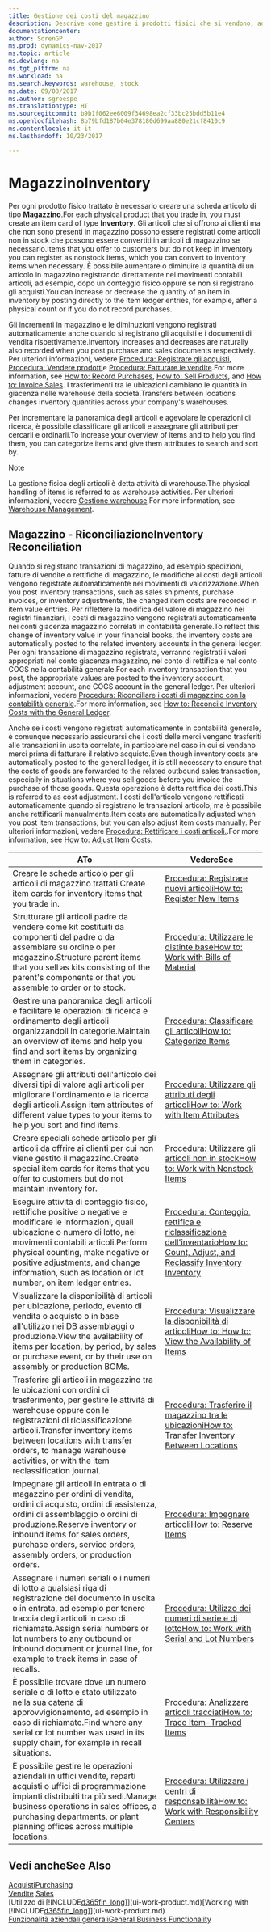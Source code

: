 ```yaml
---
title: Gestione dei costi del magazzino
description: Descrive come gestire i prodotti fisici che si vendono, ad esempio, la gestione dello stock nella warehouse.
documentationcenter: 
author: SorenGP
ms.prod: dynamics-nav-2017
ms.topic: article
ms.devlang: na
ms.tgt_pltfrm: na
ms.workload: na
ms.search.keywords: warehouse, stock
ms.date: 09/08/2017
ms.author: sgroespe
ms.translationtype: HT
ms.sourcegitcommit: b9b1f062ee6009f34698ea2cf33bc25bdd5b11e4
ms.openlocfilehash: 8b79bfd187b04e378180d699aa880e21cf8410c9
ms.contentlocale: it-it
ms.lasthandoff: 10/23/2017

---
```


# <a name="inventory"></a><span data-ttu-id="5baf6-103">Magazzino</span><span class="sxs-lookup"><span data-stu-id="5baf6-103">Inventory</span></span>
<span data-ttu-id="5baf6-104">Per ogni prodotto fisico trattato è necessario creare una scheda articolo di tipo **Magazzino**.</span><span class="sxs-lookup"><span data-stu-id="5baf6-104">For each physical product that you trade in, you must create an item card of type **Inventory**.</span></span> <span data-ttu-id="5baf6-105">Gli articoli che si offrono ai clienti ma che non sono presenti in magazzino possono essere registrati come articoli non in stock che possono essere convertiti in articoli di magazzino se necessario.</span><span class="sxs-lookup"><span data-stu-id="5baf6-105">Items that you offer to customers but do not keep in inventory you can register as nonstock items, which you can convert to inventory items when necessary.</span></span> <span data-ttu-id="5baf6-106">È possibile aumentare o diminuire la quantità di un articolo in magazzino registrando direttamente nei movimenti contabili articoli, ad esempio, dopo un conteggio fisico oppure se non si registrano gli acquisti.</span><span class="sxs-lookup"><span data-stu-id="5baf6-106">You can increase or decrease the quantity of an item in inventory by posting directly to the item ledger entries, for example, after a physical count or if you do not record purchases.</span></span>

<span data-ttu-id="5baf6-107">Gli incrementi in magazzino e le diminuzioni vengono registrati automaticamente anche quando si registrano gli acquisti e i documenti di vendita rispettivamente.</span><span class="sxs-lookup"><span data-stu-id="5baf6-107">Inventory increases and decreases are naturally also recorded when you post purchase and sales documents respectively.</span></span> <span data-ttu-id="5baf6-108">Per ulteriori informazioni, vedere [Procedura: Registrare gli acquisti](purchasing-how-record-purchases.md), [Procedura: Vendere prodotti](sales-how-sell-products.md)e [Procedura: Fatturare le vendite](sales-how-invoice-sales.md).</span><span class="sxs-lookup"><span data-stu-id="5baf6-108">For more information, see [How to: Record Purchases](purchasing-how-record-purchases.md), [How to: Sell Products](sales-how-sell-products.md), and [How to: Invoice Sales](sales-how-invoice-sales.md).</span></span> <span data-ttu-id="5baf6-109">I trasferimenti tra le ubicazioni cambiano le quantità in giacenza nelle warehouse della società.</span><span class="sxs-lookup"><span data-stu-id="5baf6-109">Transfers between locations changes inventory quantities across your company's warehouses.</span></span>   

<span data-ttu-id="5baf6-110">Per incrementare la panoramica degli articoli e agevolare le operazioni di ricerca, è possibile classificare gli articoli e assegnare gli attributi per cercarli e ordinarli.</span><span class="sxs-lookup"><span data-stu-id="5baf6-110">To increase your overview of items and to help you find them, you can categorize items and give them attributes to search and sort by.</span></span>

> [!NOTE]
> <span data-ttu-id="5baf6-111">La gestione fisica degli articoli è detta attività di warehouse.</span><span class="sxs-lookup"><span data-stu-id="5baf6-111">The physical handling of items is referred to as warehouse activities.</span></span> <span data-ttu-id="5baf6-112">Per ulteriori informazioni, vedere [Gestione warehouse](warehouse-manage-warehouse.md).</span><span class="sxs-lookup"><span data-stu-id="5baf6-112">For more information, see [Warehouse Management](warehouse-manage-warehouse.md).</span></span>

## <a name="inventory-reconciliation"></a><span data-ttu-id="5baf6-113">Magazzino - Riconciliazione</span><span class="sxs-lookup"><span data-stu-id="5baf6-113">Inventory Reconciliation</span></span>
<span data-ttu-id="5baf6-114">Quando si registrano transazioni di magazzino, ad esempio spedizioni, fatture di vendite o rettifiche di magazzino, le modifiche ai costi degli articoli vengono registrate automaticamente nei movimenti di valorizzazione.</span><span class="sxs-lookup"><span data-stu-id="5baf6-114">When you post inventory transactions, such as sales shipments, purchase invoices, or inventory adjustments, the changed item costs are recorded in item value entries.</span></span> <span data-ttu-id="5baf6-115">Per riflettere la modifica del valore di magazzino nei registri finanziari, i costi di magazzino vengono registrati automaticamente nei conti giacenza magazzino correlati in contabilità generale.</span><span class="sxs-lookup"><span data-stu-id="5baf6-115">To reflect this change of inventory value in your financial books, the inventory costs are automatically posted to the related inventory accounts in the general ledger.</span></span> <span data-ttu-id="5baf6-116">Per ogni transazione di magazzino registrata, verranno registrati i valori appropriati nel conto giacenza magazzino, nel conto di rettifica e nel conto COGS nella contabilità generale.</span><span class="sxs-lookup"><span data-stu-id="5baf6-116">For each inventory transaction that you post, the appropriate values are posted to the inventory account, adjustment account, and COGS account in the general ledger.</span></span> <span data-ttu-id="5baf6-117">Per ulteriori informazioni, vedere [Procedura: Riconciliare i costi di magazzino con la contabilità generale](finance-how-to-post-inventory-costs-to-the-general-ledger.md).</span><span class="sxs-lookup"><span data-stu-id="5baf6-117">For more information, see [How to: Reconcile Inventory Costs with the General Ledger](finance-how-to-post-inventory-costs-to-the-general-ledger.md).</span></span>

<span data-ttu-id="5baf6-118">Anche se i costi vengono registrati automaticamente in contabilità generale, è comunque necessario assicurarsi che i costi delle merci vengano trasferiti alle transazioni in uscita correlate, in particolare nel caso in cui si vendano merci prima di fatturare il relativo acquisto.</span><span class="sxs-lookup"><span data-stu-id="5baf6-118">Even though inventory costs are automatically posted to the general ledger, it is still necessary to ensure that the costs of goods are forwarded to the related outbound sales transaction, especially in situations where you sell goods before you invoice the purchase of those goods.</span></span> <span data-ttu-id="5baf6-119">Questa operazione è detta rettifica dei costi.</span><span class="sxs-lookup"><span data-stu-id="5baf6-119">This is referred to as cost adjustment.</span></span> <span data-ttu-id="5baf6-120">I costi dell'articolo vengono rettificati automaticamente quando si registrano le transazioni articolo, ma è possibile anche rettificarli manualmente.</span><span class="sxs-lookup"><span data-stu-id="5baf6-120">Item costs are automatically adjusted when you post item transactions, but you can also adjust item costs manually.</span></span> <span data-ttu-id="5baf6-121">Per ulteriori informazioni, vedere [Procedura: Rettificare i costi articoli.](inventory-how-adjust-item-costs.md).</span><span class="sxs-lookup"><span data-stu-id="5baf6-121">For more information, see [How to: Adjust Item Costs](inventory-how-adjust-item-costs.md).</span></span>

|<span data-ttu-id="5baf6-122">A</span><span class="sxs-lookup"><span data-stu-id="5baf6-122">To</span></span> |<span data-ttu-id="5baf6-123">Vedere</span><span class="sxs-lookup"><span data-stu-id="5baf6-123">See</span></span> |
|---|----|
|<span data-ttu-id="5baf6-124">Creare le schede articolo per gli articoli di magazzino trattati.</span><span class="sxs-lookup"><span data-stu-id="5baf6-124">Create item cards for inventory items that you trade in.</span></span>|[<span data-ttu-id="5baf6-125">Procedura: Registrare nuovi articoli</span><span class="sxs-lookup"><span data-stu-id="5baf6-125">How to: Register New Items</span></span>](inventory-how-register-new-items.md)|
|<span data-ttu-id="5baf6-126">Strutturare gli articoli padre da vendere come kit costituiti da componenti del padre o da assemblare su ordine o per magazzino.</span><span class="sxs-lookup"><span data-stu-id="5baf6-126">Structure parent items that you sell as kits consisting of the parent's components or that you assemble to order or to stock.</span></span>|[<span data-ttu-id="5baf6-127">Procedura: Utilizzare le distinte base</span><span class="sxs-lookup"><span data-stu-id="5baf6-127">How to: Work with Bills of Material</span></span>](inventory-how-work-BOMs.md)|
|<span data-ttu-id="5baf6-128">Gestire una panoramica degli articoli e facilitare le operazioni di ricerca e ordinamento degli articoli organizzandoli in categorie.</span><span class="sxs-lookup"><span data-stu-id="5baf6-128">Maintain an overview of items and help you find and sort items by organizing them in categories.</span></span>|[<span data-ttu-id="5baf6-129">Procedura: Classificare gli articoli</span><span class="sxs-lookup"><span data-stu-id="5baf6-129">How to: Categorize Items</span></span>](inventory-how-categorize-items.md)|
|<span data-ttu-id="5baf6-130">Assegnare gli attributi dell'articolo dei diversi tipi di valore agli articoli per migliorare l'ordinamento e la ricerca degli articoli.</span><span class="sxs-lookup"><span data-stu-id="5baf6-130">Assign item attributes of different value types to your items to help you sort and find items.</span></span>|[<span data-ttu-id="5baf6-131">Procedura: Utilizzare gli attributi degli articoli</span><span class="sxs-lookup"><span data-stu-id="5baf6-131">How to: Work with Item Attributes</span></span>](inventory-how-work-item-attributes.md)|
|<span data-ttu-id="5baf6-132">Creare speciali schede articolo per gli articoli da offrire ai clienti per cui non viene gestito il magazzino.</span><span class="sxs-lookup"><span data-stu-id="5baf6-132">Create special item cards for items that you offer to customers but do not maintain inventory for.</span></span>|[<span data-ttu-id="5baf6-133">Procedura: Utilizzare gli articoli non in stock</span><span class="sxs-lookup"><span data-stu-id="5baf6-133">How to: Work with Nonstock Items</span></span>](inventory-how-work-nonstock-items.md)|
|<span data-ttu-id="5baf6-134">Eseguire attività di conteggio fisico, rettifiche positive o negative e modificare le informazioni, quali ubicazione o numero di lotto, nei movimenti contabili articoli.</span><span class="sxs-lookup"><span data-stu-id="5baf6-134">Perform physical counting, make negative or positive adjustments, and change information, such as location or lot number, on item ledger entries.</span></span>|[<span data-ttu-id="5baf6-135">Procedura: Conteggio, rettifica e riclassificazione dell'inventario</span><span class="sxs-lookup"><span data-stu-id="5baf6-135">How to: Count, Adjust, and Reclassify Inventory Inventory</span></span>](inventory-how-count-adjust-reclassify.md)|
|<span data-ttu-id="5baf6-136">Visualizzare la disponibilità di articoli per ubicazione, periodo, evento di vendita o acquisto o in base all'utilizzo nei DB assemblaggi o produzione.</span><span class="sxs-lookup"><span data-stu-id="5baf6-136">View the availability of items per location, by period, by sales or purchase event, or by their use on assembly or production BOMs.</span></span>|[<span data-ttu-id="5baf6-137">Procedura: Visualizzare la disponibilità di articoli</span><span class="sxs-lookup"><span data-stu-id="5baf6-137">How to: How to: View the Availability of Items</span></span>](inventory-how-availability-overview.md)|
|<span data-ttu-id="5baf6-138">Trasferire gli articoli in magazzino tra le ubicazioni con ordini di trasferimento, per gestire le attività di warehouse oppure con le registrazioni di riclassificazione articoli.</span><span class="sxs-lookup"><span data-stu-id="5baf6-138">Transfer inventory items between locations with transfer orders, to manage warehouse activities, or with the item reclassification journal.</span></span>|[<span data-ttu-id="5baf6-139">Procedura: Trasferire il magazzino tra le ubicazioni</span><span class="sxs-lookup"><span data-stu-id="5baf6-139">How to: Transfer Inventory Between Locations</span></span>](inventory-how-transfer-between-locations.md)|
|<span data-ttu-id="5baf6-140">Impegnare gli articoli in entrata o di magazzino per ordini di vendita, ordini di acquisto, ordini di assistenza, ordini di assemblaggio o ordini di produzione.</span><span class="sxs-lookup"><span data-stu-id="5baf6-140">Reserve inventory or inbound items for sales orders, purchase orders, service orders, assembly orders, or production orders.</span></span>|[<span data-ttu-id="5baf6-141">Procedura: Impegnare articoli</span><span class="sxs-lookup"><span data-stu-id="5baf6-141">How to: Reserve Items</span></span>](inventory-how-to-reserve-items.md)|
|<span data-ttu-id="5baf6-142">Assegnare i numeri seriali o i numeri di lotto a qualsiasi riga di registrazione del documento in uscita o in entrata, ad esempio per tenere traccia degli articoli in caso di richiamate.</span><span class="sxs-lookup"><span data-stu-id="5baf6-142">Assign serial numbers or lot numbers to any outbound or inbound document or journal line, for example to track items in case of recalls.</span></span>|[<span data-ttu-id="5baf6-143">Procedura: Utilizzo dei numeri di serie e di lotto</span><span class="sxs-lookup"><span data-stu-id="5baf6-143">How to: Work with Serial and Lot Numbers</span></span>](inventory-how-work-item-tracking.md)|
|<span data-ttu-id="5baf6-144">È possibile trovare dove un numero seriale o di lotto è stato utilizzato nella sua catena di approvvigionamento, ad esempio in caso di richiamate.</span><span class="sxs-lookup"><span data-stu-id="5baf6-144">Find where any serial or lot number was used in its supply chain, for example in recall situations.</span></span>|[<span data-ttu-id="5baf6-145">Procedura: Analizzare articoli tracciati</span><span class="sxs-lookup"><span data-stu-id="5baf6-145">How to: Trace Item-Tracked Items</span></span>](inventory-how-to-trace-item-tracked-items.md)|
|<span data-ttu-id="5baf6-146">È possibile gestire le operazioni aziendali in uffici vendite, reparti acquisti o uffici di programmazione impianti distribuiti tra più sedi.</span><span class="sxs-lookup"><span data-stu-id="5baf6-146">Manage business operations in sales offices, a purchasing departments, or plant planning offices across multiple locations.</span></span>|[<span data-ttu-id="5baf6-147">Procedura: Utilizzare i centri di responsabilità</span><span class="sxs-lookup"><span data-stu-id="5baf6-147">How to: Work with Responsibility Centers</span></span>](inventory-responsibility-centers.md)|

## <a name="see-also"></a><span data-ttu-id="5baf6-148">Vedi anche</span><span class="sxs-lookup"><span data-stu-id="5baf6-148">See Also</span></span>  
[<span data-ttu-id="5baf6-149">Acquisti</span><span class="sxs-lookup"><span data-stu-id="5baf6-149">Purchasing</span></span>](purchasing-manage-purchasing.md)  
<span data-ttu-id="5baf6-150">[Vendite](sales-manage-sales.md)  </span><span class="sxs-lookup"><span data-stu-id="5baf6-150">[Sales](sales-manage-sales.md)  </span></span>  
<span data-ttu-id="5baf6-151">[Utilizzo di [!INCLUDE[d365fin_long](includes/d365fin_long_md.md)]](ui-work-product.md)</span><span class="sxs-lookup"><span data-stu-id="5baf6-151">[Working with [!INCLUDE[d365fin_long](includes/d365fin_long_md.md)]](ui-work-product.md)</span></span>  
[<span data-ttu-id="5baf6-152">Funzionalità aziendali generali</span><span class="sxs-lookup"><span data-stu-id="5baf6-152">General Business Functionality</span></span>](ui-across-business-areas.md)

##

